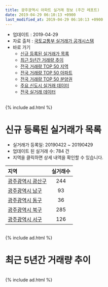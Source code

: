 ```yaml
---
title: 광주광역시 아파트 실거래 정보 (주간 레포트)
date: 2019-04-29 06:10:13 +0900
last_modified_at: 2019-04-29 06:10:13 +0900
---
```


* 업데이트 : 2019-04-29
* 자료 출처 : [국토교통부 실거래가 공개시스템](http://rt.molit.go.kr)
* 바로 가기
    * [신규 등록된 실거래가 목록](#신규-등록된-실거래가-목록)
    * [최근 5년간 거래량 추이](#최근-5년간-거래량-추이)
    * [전국 거래량 TOP 50 지역](https://inasie.github.io/apt-trade-info/최근-3개월-전국에서-가장-거래가-많이-발생한-지역)
    * [전국 거래량 TOP 50 아파트](https://inasie.github.io/apt-trade-info/최근-3개월-전국에서-가장-거래가-많이-발생한-아파트)
    * [전국 거래량 TOP 50 분양권](https://inasie.github.io/apt-trade-info/최근-3개월-전국에서-가장-거래가-많이-발생한-분양권)
    * [주요 신도시 실거래 데이터](https://inasie.github.io/apt-trade-info/주요-신도시)
    * [전국 실거래 데이터](https://inasie.github.io/apt-trade-info/전국)

<br>
{% include ad.html %}
<br>

# 신규 등록된 실거래가 목록
* 실거래가 등록일: 20190422 ~ 20190429
* 업데이트 된 실거래 수: 784 건
* 지역을 클릭하면 상세 내역을 확인할 수 있습니다.


|지역|실거래수|
|:---|:---:|
|[광주광역시 광산구](https://inasie.github.io/apt-trade-info/광주광역시-광산구)|244|
|[광주광역시 남구](https://inasie.github.io/apt-trade-info/광주광역시-남구)|93|
|[광주광역시 동구](https://inasie.github.io/apt-trade-info/광주광역시-동구)|36|
|[광주광역시 북구](https://inasie.github.io/apt-trade-info/광주광역시-북구)|285|
|[광주광역시 서구](https://inasie.github.io/apt-trade-info/광주광역시-서구)|126|


<br>
{% include ad.html %}
<br>

# 최근 5년간 거래량 추이


<div style="width:100%;">
    <canvas id="deal_progress" height="200"></canvas>
</div>

<script>
new Chart(document.getElementById("deal_progress"), {
    type: 'line',
    data: {
        labels: ['201404','201405','201406','201407','201408','201409','201410','201411','201412','201501','201502','201503','201504','201505','201506','201507','201508','201509','201510','201511','201512','201601','201602','201603','201604','201605','201606','201607','201608','201609','201610','201611','201612','201701','201702','201703','201704','201705','201706','201707','201708','201709','201710','201711','201712','201801','201802','201803','201804','201805','201806','201807','201808','201809','201810','201811','201812','201901','201902','201903','201904'],
        datasets: [{
            label: '매매',
            pointRadius: 1,
            data: [1939, 1655, 1900, 2172, 2002, 2367, 2429, 2029, 1897, 2450, 2081, 2833, 2148, 1694, 1697, 1669, 1652, 1622, 2032, 1731, 1456, 1218, 1360, 1700, 1572, 1488, 1735, 1886, 1965, 1982, 2420, 1958, 1737, 1468, 1978, 1944, 1667, 1926, 2061, 1875, 1808, 2111, 1720, 2067, 1798, 3203, 2645, 3331, 2347, 2613, 2569, 2543, 3058, 3068, 2823, 1965, 1649, 1828, 1708, 1542, 679],
            borderColor: "rgba(255, 201, 14, 1)",
            backgroundColor: "rgba(255, 201, 14, 0.5)",
            fill: false,
            lineTension: 0
        },{
            label: '전월세',
            pointRadius: 1,
            data: [1131, 1089, 1135, 1214, 1247, 1153, 1425, 1227, 1070, 1341, 1185, 1433, 1200, 1141, 1227, 1214, 1247, 1033, 1176, 1085, 1189, 1256, 1338, 1312, 1259, 1215, 1334, 1247, 1229, 1061, 1281, 1150, 1193, 1229, 1485, 1427, 1209, 1185, 1228, 1280, 1509, 1405, 1141, 1276, 1270, 1511, 1318, 1509, 1267, 1261, 1377, 1457, 1242, 1174, 1493, 1283, 1291, 1743, 1457, 1443, 889],
            borderColor: "rgba(0, 141, 185, 1)",
            backgroundColor: "rgba(0, 141, 185, 0.5)",
            fill: false,
            lineTension: 0
        }
        ]
    },
    options: {
        responsive: true,
        title: {
            display: false
        },
        tooltips: {
            mode: 'index',
            intersect: false
        },
        hover: {
            mode: 'nearest',
            intersect: true
        },
        scales: {
            xAxes: [{
                display: true,
                scaleLabel: {
                    display: true,
                    labelString: '년/월'
                }
            }],
            yAxes: [{
                display: true,
                ticks: {
                    suggestedMin: 0,
                },
                scaleLabel: {
                    display: true,
                    labelString: '실거래 수'
                }
            }]
        }
    }
});

</script>


<br>
{% include ad.html %}
<br>

